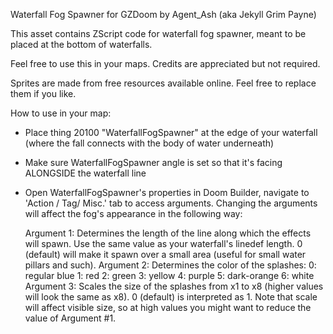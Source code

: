 Waterfall Fog Spawner for GZDoom by Agent_Ash (aka Jekyll Grim Payne)

This asset contains ZScript code for waterfall fog spawner, meant to be placed at the bottom of waterfalls.

Feel free to use this in your maps. Credits are appreciated but not required.

Sprites are made from free resources available online. Feel free to replace them if you like.

How to use in your map:

- Place thing 20100 "WaterfallFogSpawner" at the edge of your waterfall (where the fall connects with the body of water underneath)

- Make sure WaterfallFogSpawner angle is set so that it's facing ALONGSIDE the waterfall line

- Open WaterfallFogSpawner's properties in Doom Builder, navigate to 'Action / Tag/ Misc.' tab to access arguments. Changing the arguments will affect the fog's appearance in the following way:

	Argument 1:	Determines the length of the line along which the effects will spawn. Use the same value as your waterfall's linedef length. 0 (default) will make it spawn over a small area (useful for small water pillars and such).
	Argument 2: Determines the color of the splashes:
				0: regular blue
				1: red
				2: green
				3: yellow
				4: purple
				5: dark-orange
				6: white
	Argument 3: Scales the size of the splashes from x1 to x8 (higher values will look the same as x8). 0 (default) is interpreted as 1. Note that scale will affect visible size, so at high values you might want to reduce the value of Argument #1.